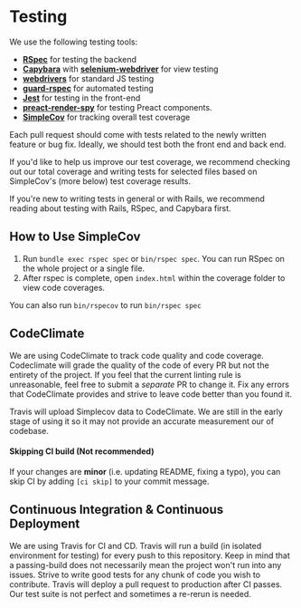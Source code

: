 # Testing

We use the following testing tools:

- [**RSpec**](http://rspec.info/) for testing the backend
- [**Capybara**](https://github.com/teamcapybara/capybara) with [**selenium-webdriver**](https://github.com/SeleniumHQ/selenium/tree/master/javascript/node/selenium-webdriver) for view testing
- [**webdrivers**](https://github.com/titusfortner/webdrivers) for standard JS testing
- [**guard-rspec**](https://github.com/guard/guard-rspec) for automated testing
- [**Jest**](https://facebook.github.io/jest) for testing in the front-end
- [**preact-render-spy**](https://github.com/mzgoddard/preact-render-spy) for testing Preact components.
- [**SimpleCov**](https://github.com/colszowka/simplecov) for tracking overall test coverage

Each pull request should come with tests related to the newly written feature or bug fix. Ideally, we should test both the front end and back end.

If you'd like to help us improve our test coverage, we recommend checking out our total coverage and writing tests for selected files based on SimpleCov's (more below) test coverage results.

If you're new to writing tests in general or with Rails, we recommend reading about testing with Rails, RSpec, and Capybara first.

## How to Use SimpleCov

1.  Run `bundle exec rspec spec` or `bin/rspec spec`. You can run RSpec on the whole project or a single file.
2.  After rspec is complete, open `index.html` within the coverage folder to view code coverages.

You can also run `bin/rspecov` to run `bin/rspec spec`

## CodeClimate

We are using CodeClimate to track code quality and code coverage. Codeclimate will grade the quality of the code of every PR but not the entirety of the project. If you feel that the current linting rule is unreasonable, feel free to submit a _separate_ PR to change it. Fix any errors that CodeClimate provides and strive to leave code better than you found it.

Travis will upload Simplecov data to CodeClimate. We are still in the early stage of using it so it may not provide an accurate measurement our of codebase.

#### Skipping CI build (Not recommended)

If your changes are **minor** (i.e. updating README, fixing a typo), you can skip CI by adding `[ci skip]` to your commit message.

## Continuous Integration & Continuous Deployment

We are using Travis for CI and CD. Travis will run a build (in isolated environment for testing) for every push to this repository. Keep in mind that a passing-build does not necessarily mean the project won't run into any issues. Strive to write good tests for any chunk of code you wish to contribute. Travis will deploy a pull request to production after CI passes. Our test suite is not perfect and sometimes a re-rerun is needed.

